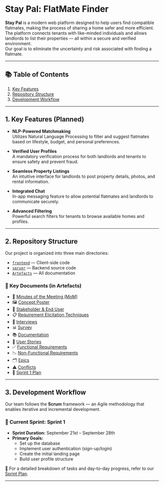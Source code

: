 # Stay Pal: FlatMate Finder

**Stay Pal** is a modern web platform designed to help users find compatible flatmates, making the process of sharing a home safer and more efficient. The platform connects tenants with like-minded individuals and allows landlords to list their properties — all within a secure and verified environment.  
Our goal is to eliminate the uncertainty and risk associated with finding a flatmate.

---

## 📚 Table of Contents

1. [Key Features](#1-key-features-planned)  
2. [Repository Structure](#2-repository-structure)  
3. [Development Workflow](#3-development-workflow)  

---

## 1. Key Features (Planned)

- **NLP-Powered Matchmaking**  
  Utilizes Natural Language Processing to filter and suggest flatmates based on lifestyle, budget, and personal preferences.

- **Verified User Profiles**  
  A mandatory verification process for both landlords and tenants to ensure safety and prevent fraud.

- **Seamless Property Listings**  
  An intuitive interface for landlords to post property details, photos, and rental information.

- **Integrated Chat**  
  In-app messaging feature to allow potential flatmates and landlords to communicate securely.

- **Advanced Filtering**  
  Powerful search filters for tenants to browse available homes and profiles.

---

## 2. Repository Structure

Our project is organized into three main directories:

- [`frontend`](https://github.com/Krish-Makwana-1205/Stay_Pal/tree/main/frontend) — Client-side code  
- [`server`](https://github.com/Krish-Makwana-1205/Stay_Pal/tree/main/server) — Backend source code  
- [`Artefacts`](https://github.com/Krish-Makwana-1205/Stay_Pal/tree/main/Artefacts) — All documentation

### 🔗 Key Documents (in Artefacts)

- 📄 [Minutes of the Meeting (MoM)](https://github.com/Krish-Makwana-1205/Stay_Pal/blob/main/Artefacts/Minutes%20of%20Meeting%20(MOM).md)  
- 🖼️ [Concept Poster](https://github.com/Krish-Makwana-1205/Stay_Pal/blob/main/Artefacts/concept_poster.pdf)  
- 👥 [Stakeholder & End User](https://github.com/Krish-Makwana-1205/Stay_Pal/blob/main/Artefacts/Stakeholder%20%26%20End%20user.docx)  
- 📋 [Requirement Elicitation Techniques](https://github.com/Krish-Makwana-1205/Stay_Pal/blob/main/Artefacts/Requirements_Elicitation_techniques.md)  
- 🎤 [Interviews](https://github.com/Krish-Makwana-1205/Stay_Pal/tree/main/Artefacts/Interviews)  
- 📊 [Survey](https://github.com/Krish-Makwana-1205/Stay_Pal/tree/main/Artefacts/Survey)  
- 📚 [Documentation](https://github.com/Krish-Makwana-1205/Stay_Pal/tree/main/Artefacts/Documentation)  
- 🧾 [User Stories](https://github.com/Krish-Makwana-1205/Stay_Pal/blob/main/Artefacts/User_Stories.pdf)  
- ✅ [Functional Requirements](https://github.com/Krish-Makwana-1205/Stay_Pal/blob/main/Artefacts/Functional_Requirements.md)  
- 📉 [Non-Functional Requirements](https://github.com/Krish-Makwana-1205/Stay_Pal/blob/main/Artefacts/Non%20Functional%20Requirement.md)  
- 🗂️ [Epics](https://github.com/Krish-Makwana-1205/Stay_Pal/blob/main/Artefacts/EPICS.docx)  
- ⚠️ [Conflicts](https://github.com/Krish-Makwana-1205/Stay_Pal/blob/main/Artefacts/Conflicts.md)  
- 🚀 [Sprint 1 Plan](https://github.com/Krish-Makwana-1205/Stay_Pal/blob/main/Artefacts/Sprints.md)

---

## 3. Development Workflow

Our team follows the **Scrum** framework — an Agile methodology that enables iterative and incremental development.

### 🔄 Current Sprint: **Sprint 1**

- **Sprint Duration:** September 21st – September 28th  
- **Primary Goals:**
  - Set up the database
  - Implement user authentication (sign-up/login)
  - Create the initial landing page
  - Build user profile structure

📌 For a detailed breakdown of tasks and day-to-day progress, refer to our [Sprint Plan](https://github.com/Krish-Makwana-1205/Stay_Pal/blob/main/Artefacts/Sprints.md).

---
